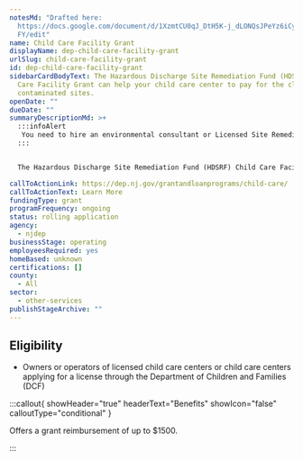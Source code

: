 ```yaml
---
notesMd: "Drafted here:
  https://docs.google.com/document/d/1XzmtCU0qJ_DtH5K-j_dLONQsJPeYz6iCyJumQLKDu\
  FY/edit"
name: Child Care Facility Grant
displayName: dep-child-care-facility-grant
urlSlug: child-care-facility-grant
id: dep-child-care-facility-grant
sidebarCardBodyText: The Hazardous Discharge Site Remediation Fund (HDSRF) Child
  Care Facility Grant can help your child care center to pay for the cleanup of
  contaminated sites.
openDate: ""
dueDate: ""
summaryDescriptionMd: >+
  :::infoAlert
   You need to hire an environmental consultant or Licensed Site Remediation Professional to complete a [Preliminary Assessment Report](https://dep.nj.gov/wp-content/uploads/srp/preliminary_assessment_report_ins_online.pdf?version_1_3).
  :::


  The Hazardous Discharge Site Remediation Fund (HDSRF) Child Care Facility Grant provides reimbursement to your child care center for the cleanup of contaminated sites.

callToActionLink: https://dep.nj.gov/grantandloanprograms/child-care/
callToActionText: Learn More
fundingType: grant
programFrequency: ongoing
status: rolling application
agency:
  - njdep
businessStage: operating
employeesRequired: yes
homeBased: unknown
certifications: []
county:
  - All
sector:
  - other-services
publishStageArchive: ""
---
```


## Eligibility

- Owners or operators of licensed child care centers or child care centers applying for a license through the Department of Children and Families (DCF)

:::callout{ showHeader="true" headerText="Benefits" showIcon="false" calloutType="conditional" }

Offers a grant reimbursement of up to $1500.

:::
